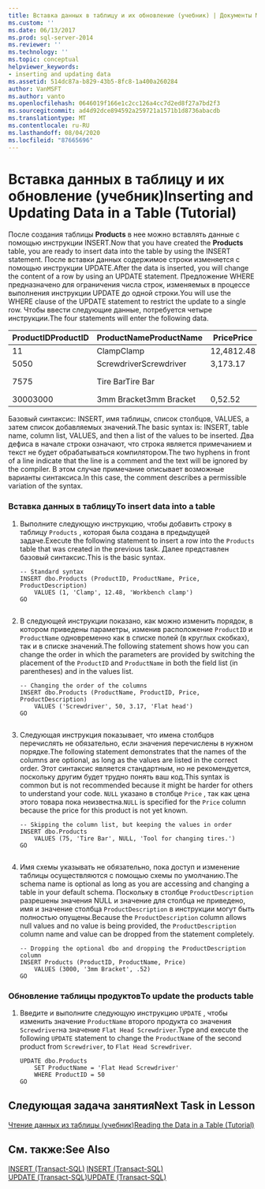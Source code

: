 ```yaml
---
title: Вставка данных в таблицу и их обновление (учебник) | Документы Майкрософт
ms.custom: ''
ms.date: 06/13/2017
ms.prod: sql-server-2014
ms.reviewer: ''
ms.technology: ''
ms.topic: conceptual
helpviewer_keywords:
- inserting and updating data
ms.assetid: 514dc87a-b829-43b5-8fc8-1a400a260284
author: VanMSFT
ms.author: vanto
ms.openlocfilehash: 0646019f166e1c2cc126a4cc7d2ed8f27a7bd2f3
ms.sourcegitcommit: ad4d92dce894592a259721a1571b1d8736abacdb
ms.translationtype: MT
ms.contentlocale: ru-RU
ms.lasthandoff: 08/04/2020
ms.locfileid: "87665696"
---
```

# <a name="inserting-and-updating-data-in-a-table-tutorial"></a><span data-ttu-id="75ccf-102">Вставка данных в таблицу и их обновление (учебник)</span><span class="sxs-lookup"><span data-stu-id="75ccf-102">Inserting and Updating Data in a Table (Tutorial)</span></span>
  <span data-ttu-id="75ccf-103"> После создания таблицы **Products** в нее можно вставлять данные с помощью инструкции INSERT.</span><span class="sxs-lookup"><span data-stu-id="75ccf-103">Now that you have created the **Products** table, you are ready to insert data into the table by using the INSERT statement.</span></span> <span data-ttu-id="75ccf-104">После вставки данных содержимое строки изменяется с помощью инструкции UPDATE.</span><span class="sxs-lookup"><span data-stu-id="75ccf-104">After the data is inserted, you will change the content of a row by using an UPDATE statement.</span></span> <span data-ttu-id="75ccf-105">Предложение WHERE предназначено для ограничения числа строк, изменяемых в процессе выполнения инструкции UPDATE до одной строки.</span><span class="sxs-lookup"><span data-stu-id="75ccf-105">You will use the WHERE clause of the UPDATE statement to restrict the update to a single row.</span></span> <span data-ttu-id="75ccf-106">Чтобы ввести следующие данные, потребуется четыре инструкции.</span><span class="sxs-lookup"><span data-stu-id="75ccf-106">The four statements will enter the following data.</span></span>  
  
|<span data-ttu-id="75ccf-107">ProductID</span><span class="sxs-lookup"><span data-stu-id="75ccf-107">ProductID</span></span>|<span data-ttu-id="75ccf-108">ProductName</span><span class="sxs-lookup"><span data-stu-id="75ccf-108">ProductName</span></span>|<span data-ttu-id="75ccf-109">Price</span><span class="sxs-lookup"><span data-stu-id="75ccf-109">Price</span></span>|<span data-ttu-id="75ccf-110">ProductDescription</span><span class="sxs-lookup"><span data-stu-id="75ccf-110">ProductDescription</span></span>|  
|---------------|-----------------|-----------|------------------------|  
|<span data-ttu-id="75ccf-111">1</span><span class="sxs-lookup"><span data-stu-id="75ccf-111">1</span></span>|<span data-ttu-id="75ccf-112">Clamp</span><span class="sxs-lookup"><span data-stu-id="75ccf-112">Clamp</span></span>|<span data-ttu-id="75ccf-113">12,48</span><span class="sxs-lookup"><span data-stu-id="75ccf-113">12.48</span></span>|<span data-ttu-id="75ccf-114">Workbench clamp</span><span class="sxs-lookup"><span data-stu-id="75ccf-114">Workbench clamp</span></span>|  
|<span data-ttu-id="75ccf-115">50</span><span class="sxs-lookup"><span data-stu-id="75ccf-115">50</span></span>|<span data-ttu-id="75ccf-116">Screwdriver</span><span class="sxs-lookup"><span data-stu-id="75ccf-116">Screwdriver</span></span>|<span data-ttu-id="75ccf-117">3,17</span><span class="sxs-lookup"><span data-stu-id="75ccf-117">3.17</span></span>|<span data-ttu-id="75ccf-118">Flat head</span><span class="sxs-lookup"><span data-stu-id="75ccf-118">Flat head</span></span>|  
|<span data-ttu-id="75ccf-119">75</span><span class="sxs-lookup"><span data-stu-id="75ccf-119">75</span></span>|<span data-ttu-id="75ccf-120">Tire Bar</span><span class="sxs-lookup"><span data-stu-id="75ccf-120">Tire Bar</span></span>||<span data-ttu-id="75ccf-121">Tool for changing tires.</span><span class="sxs-lookup"><span data-stu-id="75ccf-121">Tool for changing tires.</span></span>|  
|<span data-ttu-id="75ccf-122">3000</span><span class="sxs-lookup"><span data-stu-id="75ccf-122">3000</span></span>|<span data-ttu-id="75ccf-123">3mm Bracket</span><span class="sxs-lookup"><span data-stu-id="75ccf-123">3mm Bracket</span></span>|<span data-ttu-id="75ccf-124">0,52</span><span class="sxs-lookup"><span data-stu-id="75ccf-124">.52</span></span>||  
  
 <span data-ttu-id="75ccf-125">Базовый синтаксис: INSERT, имя таблицы, список столбцов, VALUES, а затем список добавляемых значений.</span><span class="sxs-lookup"><span data-stu-id="75ccf-125">The basic syntax is: INSERT, table name, column list, VALUES, and then a list of the values to be inserted.</span></span> <span data-ttu-id="75ccf-126">Два дефиса в начале строки означают, что строка является примечанием и текст не будет обрабатываться компилятором.</span><span class="sxs-lookup"><span data-stu-id="75ccf-126">The two hyphens in front of a line indicate that the line is a comment and the text will be ignored by the compiler.</span></span> <span data-ttu-id="75ccf-127">В этом случае примечание описывает возможные варианты синтаксиса.</span><span class="sxs-lookup"><span data-stu-id="75ccf-127">In this case, the comment describes a permissible variation of the syntax.</span></span>  
  
### <a name="to-insert-data-into-a-table"></a><span data-ttu-id="75ccf-128">Вставка данных в таблицу</span><span class="sxs-lookup"><span data-stu-id="75ccf-128">To insert data into a table</span></span>  
  
1.  <span data-ttu-id="75ccf-129">Выполните следующую инструкцию, чтобы добавить строку в таблицу `Products` , которая была создана в предыдущей задаче.</span><span class="sxs-lookup"><span data-stu-id="75ccf-129">Execute the following statement to insert a row into the `Products` table that was created in the previous task.</span></span> <span data-ttu-id="75ccf-130">Далее представлен базовый синтаксис.</span><span class="sxs-lookup"><span data-stu-id="75ccf-130">This is the basic syntax.</span></span>  
  
    ```  
    -- Standard syntax  
    INSERT dbo.Products (ProductID, ProductName, Price, ProductDescription)  
        VALUES (1, 'Clamp', 12.48, 'Workbench clamp')  
    GO  
  
    ```  
  
2.  <span data-ttu-id="75ccf-131">В следующей инструкции показано, как можно изменить порядок, в котором приведены параметры, изменив расположение `ProductID` и `ProductName` одновременно как в списке полей (в круглых скобках), так и в списке значений.</span><span class="sxs-lookup"><span data-stu-id="75ccf-131">The following statement shows how you can change the order in which the parameters are provided by switching the placement of the `ProductID` and `ProductName` in both the field list (in parentheses) and in the values list.</span></span>  
  
    ```  
    -- Changing the order of the columns  
    INSERT dbo.Products (ProductName, ProductID, Price, ProductDescription)  
        VALUES ('Screwdriver', 50, 3.17, 'Flat head')  
    GO  
  
    ```  
  
3.  <span data-ttu-id="75ccf-132">Следующая инструкция показывает, что имена столбцов перечислять не обязательно, если значения перечислены в нужном порядке.</span><span class="sxs-lookup"><span data-stu-id="75ccf-132">The following statement demonstrates that the names of the columns are optional, as long as the values are listed in the correct order.</span></span> <span data-ttu-id="75ccf-133">Этот синтаксис является стандартным, но не рекомендуется, поскольку другим будет трудно понять ваш код.</span><span class="sxs-lookup"><span data-stu-id="75ccf-133">This syntax is common but is not recommended because it might be harder for others to understand your code.</span></span> <span data-ttu-id="75ccf-134">`NULL` указано в столбце `Price` , так как цена этого товара пока неизвестна.</span><span class="sxs-lookup"><span data-stu-id="75ccf-134">`NULL` is specified for the `Price` column because the price for this product is not yet known.</span></span>  
  
    ```  
    -- Skipping the column list, but keeping the values in order  
    INSERT dbo.Products  
        VALUES (75, 'Tire Bar', NULL, 'Tool for changing tires.')  
    GO  
  
    ```  
  
4.  <span data-ttu-id="75ccf-135">Имя схемы указывать не обязательно, пока доступ и изменение таблицы осуществляются с помощью схемы по умолчанию.</span><span class="sxs-lookup"><span data-stu-id="75ccf-135">The schema name is optional as long as you are accessing and changing a table in your default schema.</span></span> <span data-ttu-id="75ccf-136">Поскольку в столбце `ProductDescription` разрешены значения NULL и значение для столбца не приведено, имя и значение столбца `ProductDescription` в инструкции могут быть полностью опущены.</span><span class="sxs-lookup"><span data-stu-id="75ccf-136">Because the `ProductDescription` column allows null values and no value is being provided, the `ProductDescription` column name and value can be dropped from the statement completely.</span></span>  
  
    ```  
    -- Dropping the optional dbo and dropping the ProductDescription column  
    INSERT Products (ProductID, ProductName, Price)  
        VALUES (3000, '3mm Bracket', .52)  
    GO  
    ```  
  
### <a name="to-update-the-products-table"></a><span data-ttu-id="75ccf-137">Обновление таблицы продуктов</span><span class="sxs-lookup"><span data-stu-id="75ccf-137">To update the products table</span></span>  
  
1.  <span data-ttu-id="75ccf-138">Введите и выполните следующую инструкцию `UPDATE` , чтобы изменить значение `ProductName` второго продукта со значения `Screwdriver`на значение `Flat Head Screwdriver`.</span><span class="sxs-lookup"><span data-stu-id="75ccf-138">Type and execute the following `UPDATE` statement to change the `ProductName` of the second product from `Screwdriver`, to `Flat Head Screwdriver`.</span></span>  
  
    ```  
    UPDATE dbo.Products  
        SET ProductName = 'Flat Head Screwdriver'  
        WHERE ProductID = 50  
    GO  
    ```  
  
## <a name="next-task-in-lesson"></a><span data-ttu-id="75ccf-139">Следующая задача занятия</span><span class="sxs-lookup"><span data-stu-id="75ccf-139">Next Task in Lesson</span></span>  
 [<span data-ttu-id="75ccf-140">Чтение данных из таблицы (учебник)</span><span class="sxs-lookup"><span data-stu-id="75ccf-140">Reading the Data in a Table &#40;Tutorial&#41;</span></span>](lesson-1-4-reading-the-data-in-a-table.md)  
  
## <a name="see-also"></a><span data-ttu-id="75ccf-141">См. также:</span><span class="sxs-lookup"><span data-stu-id="75ccf-141">See Also</span></span>  
 <span data-ttu-id="75ccf-142">[INSERT (Transact-SQL)](/sql/t-sql/statements/insert-transact-sql) </span><span class="sxs-lookup"><span data-stu-id="75ccf-142">[INSERT &#40;Transact-SQL&#41;](/sql/t-sql/statements/insert-transact-sql) </span></span>  
 [<span data-ttu-id="75ccf-143">UPDATE (Transact-SQL)</span><span class="sxs-lookup"><span data-stu-id="75ccf-143">UPDATE &#40;Transact-SQL&#41;</span></span>](/sql/t-sql/queries/update-transact-sql)  
  
  
